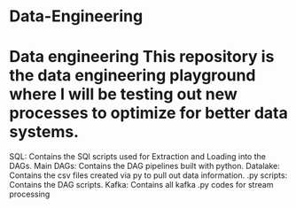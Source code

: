 # Data-Engineering
# Data engineering  This repository is the data engineering playground where I will be testing out new processes to optimize for better data systems. 
SQL: Contains the SQl scripts used for Extraction and Loading into the DAGs. 
Main DAGs: Contains the DAG pipelines built with python. 
Datalake: Contains the csv files created via py to pull out data information. 
.py scripts: Contains the DAG scripts.
Kafka: Contains all kafka .py codes for stream processing
